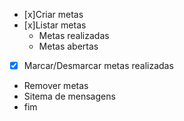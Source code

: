 -   [x]Criar metas
-   [x]Listar metas
    -   Metas realizadas
    -   Metas abertas
-   [x] Marcar/Desmarcar metas realizadas
-   Remover metas
-   Sitema de mensagens
-   fim
